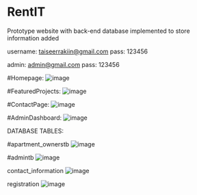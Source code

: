 # RentIT
Prototype website with back-end database implemented to store information added

username: taiseerrakiin@gmail.com
pass: 123456

admin: admin@gmail.com
pass: 123456


#Homepage:
![image](https://github.com/Taiseer517/RentIT/assets/127662532/6a68b516-eb3f-4ea7-9b73-734cb4b0af57)

#FeaturedProjects:
![image](https://github.com/Taiseer517/RentIT/assets/127662532/4b67341e-2fee-4500-a872-d85fd3fcb4fd)

#ContactPage:
![image](https://github.com/Taiseer517/RentIT/assets/127662532/f66193e3-99d9-4d5e-8bdd-239bd86f9743)

#AdminDashboard:
![image](https://github.com/Taiseer517/RentIT/assets/127662532/9c8da21c-783e-47e7-b332-d4c8ae3375b2)



DATABASE TABLES:

#apartment_ownerstb
![image](https://github.com/Taiseer517/RentIT/assets/127662532/bdc224fd-0e83-45b8-ad90-ddc078e14bd2)

#admintb
![image](https://github.com/Taiseer517/RentIT/assets/127662532/278f4fac-5f34-4db3-a51d-916b67f172a4)

contact_information
![image](https://github.com/Taiseer517/RentIT/assets/127662532/392945ef-254d-41f1-bd9f-f72cd5229db1)

registration
![image](https://github.com/Taiseer517/RentIT/assets/127662532/898771a1-5cec-477e-9325-07dbf809fb55)




